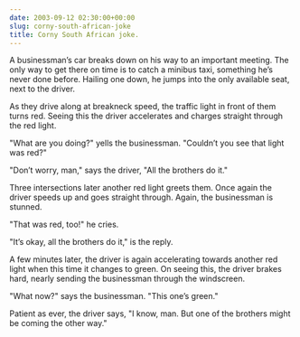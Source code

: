 ```yaml
---
date: 2003-09-12 02:30:00+00:00
slug: corny-south-african-joke
title: Corny South African joke.
---
```


A businessman’s car breaks down on his way to an important meeting. The only way to get there on time is to catch a minibus taxi, something he’s never done before. Hailing one down, he jumps into the only available seat, next to the driver.


As they drive along at breakneck speed, the traffic light in front of them turns red. Seeing this the driver accelerates and charges straight through the red light.


"What are you doing?" yells the businessman. "Couldn’t you see that light was red?"


"Don’t worry, man," says the driver, "All the brothers do it."


Three intersections later another red light greets them. Once again the driver speeds up and goes straight through. Again, the businessman is stunned.


"That was red, too!" he cries.


"It’s okay, all the brothers do it," is the reply.


A few minutes later, the driver is again accelerating towards another red light when this time it changes to green. On seeing this, the driver brakes hard, nearly sending the businessman through the windscreen.


"What now?" says the businessman. "This one’s green."


Patient as ever, the driver says, "I know, man. But one of the brothers might be coming the other way."
